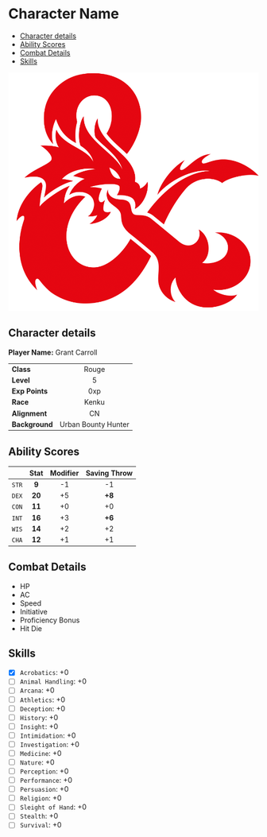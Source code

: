 <!-- omit in toc -->
# Character Name
- [Character details](#character-details)
- [Ability Scores](#ability-scores)
- [Combat Details](#combat-details)
- [Skills](#skills)

<!-- panels:start -->
<!-- div:left-panel -->

![Character picture here. Make sure to credit original artist.](../../../media/dnd_logo.png ':size=400')

<!-- div:right-panel -->

## Character details

**Player Name:** Grant Carroll

|                |                     |
| -------------- | :-----------------: |
| **Class**      |        Rouge        |
| **Level**      |          5          |
| **Exp Points** |         0xp         |
| **Race**       |        Kenku        |
| **Alignment**  |         CN          |
| **Background** | Urban Bounty Hunter |

<!-- panels:end -->

<!-- panels:start -->
<!-- div:left-panel -->

<!-- panels:start -->
<!-- div:left-panel -->

## Ability Scores

|       |  Stat  | Modifier |           Saving Throw            |
| :---: | :----: | :------: | :-------------------------------: |
| `STR` | **9**  |    -1    |                -1                 |
| `DEX` | **20** |    +5    | **+8** <!-- Dex (3) + Prof (3)--> |
| `CON` | **11** |    +0    |                +0                 |
| `INT` | **16** |    +3    | **+6** <!-- Int (3) + Prof (3)--> |
| `WIS` | **14** |    +2    |                +2                 |
| `CHA` | **12** |    +1    |                +1                 |

<!-- div:right-panel -->

## Combat Details
* HP
* AC
* Speed
* Initiative
* Proficiency Bonus
* Hit Die

<!-- panels:end -->


<!-- div:right-panel -->

## Skills

- [x] `Acrobatics`:      +0   
- [ ] `Animal Handling`: +0     
- [ ] `Arcana`:          +0   
- [ ] `Athletics`:       +0   
- [ ] `Deception`:       +0   
- [ ] `History`:         +0   
- [ ] `Insight`:         +0   
- [ ] `Intimidation`:    +0   
- [ ] `Investigation`:   +0   
- [ ] `Medicine`:        +0   
- [ ] `Nature`:          +0   
- [ ] `Perception`:      +0   
- [ ] `Performance`:     +0   
- [ ] `Persuasion`:      +0   
- [ ] `Religion`:        +0   
- [ ] `Sleight of Hand`: +0    
- [ ] `Stealth`:         +0    
- [ ] `Survival`:        +0   

<!-- panels:end -->

